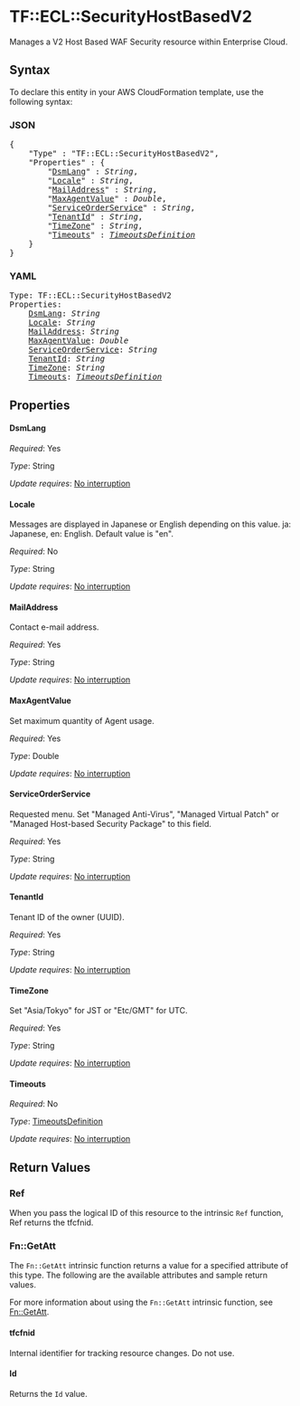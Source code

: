 # TF::ECL::SecurityHostBasedV2

Manages a V2 Host Based WAF Security resource within Enterprise Cloud.

## Syntax

To declare this entity in your AWS CloudFormation template, use the following syntax:

### JSON

<pre>
{
    "Type" : "TF::ECL::SecurityHostBasedV2",
    "Properties" : {
        "<a href="#dsmlang" title="DsmLang">DsmLang</a>" : <i>String</i>,
        "<a href="#locale" title="Locale">Locale</a>" : <i>String</i>,
        "<a href="#mailaddress" title="MailAddress">MailAddress</a>" : <i>String</i>,
        "<a href="#maxagentvalue" title="MaxAgentValue">MaxAgentValue</a>" : <i>Double</i>,
        "<a href="#serviceorderservice" title="ServiceOrderService">ServiceOrderService</a>" : <i>String</i>,
        "<a href="#tenantid" title="TenantId">TenantId</a>" : <i>String</i>,
        "<a href="#timezone" title="TimeZone">TimeZone</a>" : <i>String</i>,
        "<a href="#timeouts" title="Timeouts">Timeouts</a>" : <i><a href="timeoutsdefinition.md">TimeoutsDefinition</a></i>
    }
}
</pre>

### YAML

<pre>
Type: TF::ECL::SecurityHostBasedV2
Properties:
    <a href="#dsmlang" title="DsmLang">DsmLang</a>: <i>String</i>
    <a href="#locale" title="Locale">Locale</a>: <i>String</i>
    <a href="#mailaddress" title="MailAddress">MailAddress</a>: <i>String</i>
    <a href="#maxagentvalue" title="MaxAgentValue">MaxAgentValue</a>: <i>Double</i>
    <a href="#serviceorderservice" title="ServiceOrderService">ServiceOrderService</a>: <i>String</i>
    <a href="#tenantid" title="TenantId">TenantId</a>: <i>String</i>
    <a href="#timezone" title="TimeZone">TimeZone</a>: <i>String</i>
    <a href="#timeouts" title="Timeouts">Timeouts</a>: <i><a href="timeoutsdefinition.md">TimeoutsDefinition</a></i>
</pre>

## Properties

#### DsmLang

_Required_: Yes

_Type_: String

_Update requires_: [No interruption](https://docs.aws.amazon.com/AWSCloudFormation/latest/UserGuide/using-cfn-updating-stacks-update-behaviors.html#update-no-interrupt)

#### Locale

Messages are displayed in Japanese or English
depending on this value. ja: Japanese, en: English. Default value is "en".

_Required_: No

_Type_: String

_Update requires_: [No interruption](https://docs.aws.amazon.com/AWSCloudFormation/latest/UserGuide/using-cfn-updating-stacks-update-behaviors.html#update-no-interrupt)

#### MailAddress

Contact e-mail address.

_Required_: Yes

_Type_: String

_Update requires_: [No interruption](https://docs.aws.amazon.com/AWSCloudFormation/latest/UserGuide/using-cfn-updating-stacks-update-behaviors.html#update-no-interrupt)

#### MaxAgentValue

Set maximum quantity of Agent usage.

_Required_: Yes

_Type_: Double

_Update requires_: [No interruption](https://docs.aws.amazon.com/AWSCloudFormation/latest/UserGuide/using-cfn-updating-stacks-update-behaviors.html#update-no-interrupt)

#### ServiceOrderService

Requested menu. Set "Managed Anti-Virus", "Managed Virtual Patch"
or "Managed Host-based Security Package" to this field.

_Required_: Yes

_Type_: String

_Update requires_: [No interruption](https://docs.aws.amazon.com/AWSCloudFormation/latest/UserGuide/using-cfn-updating-stacks-update-behaviors.html#update-no-interrupt)

#### TenantId

Tenant ID of the owner (UUID).

_Required_: Yes

_Type_: String

_Update requires_: [No interruption](https://docs.aws.amazon.com/AWSCloudFormation/latest/UserGuide/using-cfn-updating-stacks-update-behaviors.html#update-no-interrupt)

#### TimeZone

Set "Asia/Tokyo" for JST or "Etc/GMT" for UTC.

_Required_: Yes

_Type_: String

_Update requires_: [No interruption](https://docs.aws.amazon.com/AWSCloudFormation/latest/UserGuide/using-cfn-updating-stacks-update-behaviors.html#update-no-interrupt)

#### Timeouts

_Required_: No

_Type_: <a href="timeoutsdefinition.md">TimeoutsDefinition</a>

_Update requires_: [No interruption](https://docs.aws.amazon.com/AWSCloudFormation/latest/UserGuide/using-cfn-updating-stacks-update-behaviors.html#update-no-interrupt)

## Return Values

### Ref

When you pass the logical ID of this resource to the intrinsic `Ref` function, Ref returns the tfcfnid.

### Fn::GetAtt

The `Fn::GetAtt` intrinsic function returns a value for a specified attribute of this type. The following are the available attributes and sample return values.

For more information about using the `Fn::GetAtt` intrinsic function, see [Fn::GetAtt](https://docs.aws.amazon.com/AWSCloudFormation/latest/UserGuide/intrinsic-function-reference-getatt.html).

#### tfcfnid

Internal identifier for tracking resource changes. Do not use.

#### Id

Returns the <code>Id</code> value.

